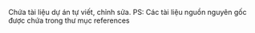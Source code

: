 Chứa tài liệu dự án tự viết, chỉnh sửa. 
PS: Các tài liệu nguồn nguyên gốc được chứa trong thư mục references